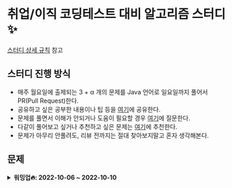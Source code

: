 # 취업/이직 코딩테스트 대비 알고리즘 스터디 ✨

[스터디 상세 규칙](https://github.com/algorithm-study/algorithm-study/wiki/%F0%9F%94%A5-%EC%8A%A4%ED%84%B0%EB%94%94-Branch-%EB%B0%8F-PR-%EA%B7%9C%EC%B9%99-%F0%9F%94%A5) 참고 

## 스터디 진행 방식
- 매주 월요일에 출제되는 3 + α 개의 문제를 Java 언어로 일요일까지 풀어서 PR(Pull Request)한다.
- 공유하고 싶은 공부한 내용이나 팁 등을 [여기](https://github.com/algorithm-study/algorithm-study/discussions)에 공유한다.
- 문제를 풀면서 이해가 안되거나 도움이 필요할 경우 [여기](https://github.com/algorithm-study/algorithm-study/discussions)에 질문한다.
- 다같이 풀어보고 싶거나 추천하고 싶은 문제는 [여기](https://github.com/algorithm-study/algorithm-study/discussions)에 추천한다.
- 문제가 아무리 안풀려도, 리뷰 전까지는 절대 찾아보지말고 혼자 생각해본다.


## 문제
<details>
<summary><b>워밍업🔥: 2022-10-06 ~ 2022-10-10</b></summary>
<br/>
<div markdown="1">
<table>
  <tr>
    <th>문제 번호</th>
    <th>문제 이름</th>
    <th>문제 유형</th>
    <th>난이도</th>
  <tr>
  <tr>
    <td>1</td>
    <td><a href="https://school.programmers.co.kr/learn/courses/30/lessons/1845">폰켓몬</a></td>
    <td>해시</td>
    <td>Easy</td>
  </tr>
  <tr>
    <td>2</td>
    <td><a href="https://school.programmers.co.kr/learn/courses/30/lessons/42576">완주하지 못한 선수</a></td>
    <td>해시</td>
    <td>Easy</td>
  </tr>
</table>
</div>
</details>
